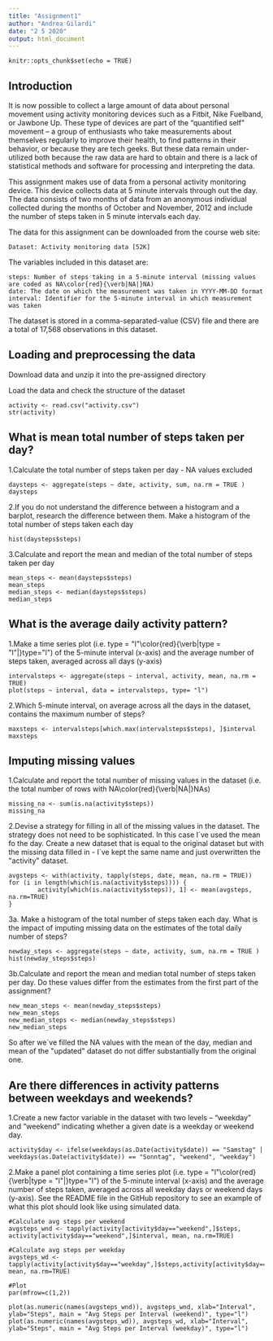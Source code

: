 ```yaml
---
title: "Assignment1"
author: "Andrea Gilardi"
date: "2 5 2020"
output: html_document
---
```


```{r setup, include=FALSE}
knitr::opts_chunk$set(echo = TRUE)
```

## Introduction

It is now possible to collect a large amount of data about personal movement using activity monitoring devices such as a Fitbit, Nike Fuelband, or Jawbone Up. These type of devices are part of the “quantified self” movement – a group of enthusiasts who take measurements about themselves regularly to improve their health, to find patterns in their behavior, or because they are tech geeks. But these data remain under-utilized both because the raw data are hard to obtain and there is a lack of statistical methods and software for processing and interpreting the data.

This assignment makes use of data from a personal activity monitoring device. This device collects data at 5 minute intervals through out the day. The data consists of two months of data from an anonymous individual collected during the months of October and November, 2012 and include the number of steps taken in 5 minute intervals each day.

The data for this assignment can be downloaded from the course web site:

    Dataset: Activity monitoring data [52K]

The variables included in this dataset are:

    steps: Number of steps taking in a 5-minute interval (missing values are coded as NA\color{red}{\verb|NA|}NA)
    date: The date on which the measurement was taken in YYYY-MM-DD format
    interval: Identifier for the 5-minute interval in which measurement was taken

The dataset is stored in a comma-separated-value (CSV) file and there are a total of 17,568 observations in this dataset.

## Loading and preprocessing the data

Download data and unzip it into the pre-assigned directory

Load the data and check the structure of the dataset

```{r, echo=TRUE}
activity <- read.csv("activity.csv")
str(activity)

```

## What is mean total number of steps taken per day?

1.Calculate the total number of steps taken per day - NA values excluded

```{r, echo=TRUE}
daysteps <- aggregate(steps ~ date, activity, sum, na.rm = TRUE )
daysteps

```

2.If you do not understand the difference between a histogram and a barplot, research the difference between them. Make a histogram of the total number of steps taken each day

```{r, echo=TRUE}
hist(daysteps$steps)

```

3.Calculate and report the mean and median of the total number of steps taken per day

```{r, echo=TRUE}
mean_steps <- mean(daysteps$steps)
mean_steps
median_steps <- median(daysteps$steps)
median_steps

```

## What is the average daily activity pattern?

1.Make a time series plot (i.e. type = "l"\color{red}{\verb|type = "l"|}type="l") of the 5-minute interval (x-axis) and the average number of steps taken, averaged across all days (y-axis)

```{r, echo=TRUE}
intervalsteps <- aggregate(steps ~ interval, activity, mean, na.rm = TRUE)
plot(steps ~ interval, data = intervalsteps, type= "l")
```

2.Which 5-minute interval, on average across all the days in the dataset, contains the maximum number of steps?

```{r, echo=TRUE}
maxsteps <- intervalsteps[which.max(intervalsteps$steps), ]$interval
maxsteps
```

## Imputing missing values

1.Calculate and report the total number of missing values in the dataset (i.e. the total number of rows with NA\color{red}{\verb|NA|}NAs)

```{r, echo=TRUE}
missing_na <- sum(is.na(activity$steps))
missing_na
```

2.Devise a strategy for filling in all of the missing values in the dataset. The strategy does not need to be sophisticated. In this case I´ve used the 
mean fo the day. Create a new dataset that is equal to the original dataset but with the missing data filled in - I´ve kept the same name and just overwritten
the "activity" dataset.

```{r, echo=TRUE}
avgsteps <- with(activity, tapply(steps, date, mean, na.rm = TRUE))
for (i in length(which(is.na(activity$steps)))) {
        activity[which(is.na(activity$steps)), 1] <- mean(avgsteps, na.rm=TRUE)
}
```

3a. Make a histogram of the total number of steps taken each day. What is the impact of imputing missing data on the estimates of the total daily number of steps?

```{r, echo=TRUE}
newday_steps <- aggregate(steps ~ date, activity, sum, na.rm = TRUE )
hist(newday_steps$steps)
```

3b.Calculate and report the mean and median total number of steps taken per day. Do these values differ from the estimates from the first part of the assignment? 

```{r, echo=TRUE}
new_mean_steps <- mean(newday_steps$steps)
new_mean_steps
new_median_steps <- median(newday_steps$steps)
new_median_steps
```

So after we´ve filled the NA values with the mean of the day, median and mean of the "updated" dataset do not differ substantially from the original one.

## Are there differences in activity patterns between weekdays and weekends?

1.Create a new factor variable in the dataset with two levels – “weekday” and “weekend” indicating whether a given date is a weekday or weekend day.

```{r, echo=TRUE}
activity$day <- ifelse(weekdays(as.Date(activity$date)) == "Samstag" | weekdays(as.Date(activity$date)) == "Sonntag", "weekend", "weekday")
```

2.Make a panel plot containing a time series plot (i.e. type = "l"\color{red}{\verb|type = "l"|}type="l") of the 5-minute interval (x-axis) and the average number of steps taken, averaged across all weekday days or weekend days (y-axis). See the README file in the GitHub repository to see an example of what this plot should look like using simulated data.

```{r, echo=TRUE}
#Calculate avg steps per weekend
avgsteps_wnd <- tapply(activity[activity$day=="weekend",]$steps, activity[activity$day=="weekend",]$interval, mean, na.rm=TRUE)

#Calculate avg steps per weekday
avgsteps_wd <- tapply(activity[activity$day=="weekday",]$steps,activity[activity$day=="weekday",]$interval, mean, na.rm=TRUE)

#Plot
par(mfrow=c(1,2))

plot(as.numeric(names(avgsteps_wnd)), avgsteps_wnd, xlab="Interval", ylab="Steps", main = "Avg Steps per Interval (weekend)", type="l")
plot(as.numeric(names(avgsteps_wd)), avgsteps_wd, xlab="Interval", ylab="Steps", main = "Avg Steps per Interval (weekday)", type="l")
```
